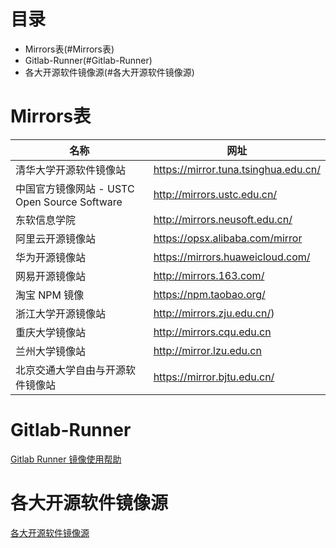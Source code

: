 # 目录
- Mirrors表(#Mirrors表)
- Gitlab-Runner(#Gitlab-Runner)
- 各大开源软件镜像源(#各大开源软件镜像源)

# Mirrors表

| 名称 | 网址 |
|------------- | -------------- |
| 清华大学开源软件镜像站 | https://mirror.tuna.tsinghua.edu.cn/ |
| 中国官方镜像网站 - USTC Open Source Software | http://mirrors.ustc.edu.cn/ |
| 东软信息学院 | http://mirrors.neusoft.edu.cn/ |
| 阿里云开源镜像站 | https://opsx.alibaba.com/mirror |
| 华为开源镜像站 | https://mirrors.huaweicloud.com/ |
| 网易开源镜像站 | http://mirrors.163.com/ |
| 淘宝 NPM 镜像 | https://npm.taobao.org/ |
| 浙江大学开源镜像站 | http://mirrors.zju.edu.cn/) |
| 重庆大学镜像站 | http://mirrors.cqu.edu.cn |
| 兰州大学镜像站 | http://mirror.lzu.edu.cn |
| 北京交通大学自由与开源软件镜像站 | https://mirror.bjtu.edu.cn/ |

# Gitlab-Runner
[Gitlab Runner 镜像使用帮助](https://mirror.tuna.tsinghua.edu.cn/help/gitlab-runner/)

# 各大开源软件镜像源
[各大开源软件镜像源](https://blog.csdn.net/runatworld/article/details/81541708)
